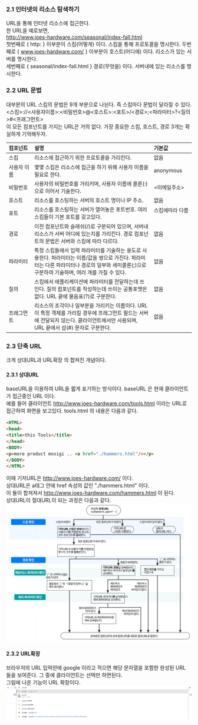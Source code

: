 ### 2.1 인터넷의 리소스 탐색하기

URL을 통해 인터넷 리소스에 접근한다.  
한 URL을 예로보면,  
http://www.joes-hardware.com/seasonal/index-fall.html  
첫번째로 { http: } 이부분이 스킴(어떻게) 이다. 스킴을 통해 프로토콜을 명시한다. 
두번째로 { www.joes-hardware.com/ } 이부분이 호스트(어디에) 이다. 리소스가 있는 서버를 명시한다.  
세번째로 { seasonal/index-fall.html } 경로(무엇을) 이다. 서버내에 있는 리소스를 명시한다.

### 2.2 URL 문법
대부분의 URL 스킴의 문법은 9개 부분으로 나뉜다. 즉 스킴마다 문법이 달라질 수 있다.  
<스킴>://<사용자이름>:<비밀번호>@<호스트>:<포트>/<경로>;<파라미터>?<질의>#<프래그먼트>  
이 모든 컴포넌트를 가지는 URL은 거의 없다. 가장 중요한 스킴, 호스트, 경로 3개는 확실하게 기억해두자.

| 컴포넌트                                                                                                    | 설명                                                                                                                           | 기본값        |
|:--------------------------------------------------------------------------------------------------------|:-----------------------------------------------------------------------------------------------------------------------------|:-----------|
| 스킴                                                                                                      | 리소스에 접근하기 위한 프로토콜을 가리킨다.                                                                                                     | 없음         |
| 사용자 이름 &nbsp;&nbsp;&nbsp;&nbsp;&nbsp;&nbsp;&nbsp;&nbsp;&nbsp;&nbsp; | 몇몇 스킴은 리소스에 접근을 하기 위해 사용자 이름을 필요로 한다.                                                                                        | anonymous  |
| 비밀번호                                                                                                    | 사용자의 비밀번호를 가리키며, 사용자 이름에 콜론(:)으로 이어서 기술한다.                                                                                   | <이메일주소>    |
| 호스트                                                                                                     | 리소스를 호스팅하는 서버의 호스트 명이나 IP 주소.                                                                                                | 없음         |
| 포트                                                                                                      | 리소스를 호스팅하는 서버가 열어놓은 포트번호. 여러 스킴들이 기본 포트를 갖고있다.                                                                               | 스킴에따라 다름 &nbsp;&nbsp;&nbsp;&nbsp;&nbsp;&nbsp;&nbsp;&nbsp;&nbsp;&nbsp;&nbsp;&nbsp;&nbsp;&nbsp;&nbsp;  |
| 경로                                                                                                      | 이전 컴포넌트와 슬래쉬(/)로 구분되어 있으며, 서버내 리소스가 서버 어디에   있는지를 가리킨다. 경로 컴포넌트의 문법은 서버와 스킴에 따라 다르다.                                         | 없음         |
| 파라미터                                                                                                    | 특정 스킴들에서 입력 파라미터를 기술하는 용도로 사용한다. 파라미터는  이름/값을 쌍으로 가진다. 파라미터는 다른 파라미터나 경로의 일부와 세미콜론(;)으로 구분하여 기술하며, 여러 개를 가질 수 있다.            | 없음         |
| 질의                                                                                                      | 스킴에서 애플리케이션에 파라미터를 전달하는데 쓰인다. 질의 컴포넌트를  작성하는데 쓰이는 공통포맷은 없다. URL 끝에 물음표(?)로 구분한다.                                             | 없음         |
| 프래그먼트                                                                                                  | 리소스의 조각이나 일부분을 가리키는 이름이다. URL이 특정 객체를 가리킬 경우에  프래그먼트 필드는 서버에 전달되지 않는다. 클라이언트에서만 사용되며, URL  끝에서 샵(#) 문자로 구분한다.                | 없음         |

### 2.3 단축 URL
크게 상대URL과 URL확장 의 합쳐진 개념이다.
#### 2.3.1 상대URL
baseURL을 이용하여 URL을 짧게 표기하는 방식이다. baseURL 은 현재 클라이언트가 접근중인 URL 이다.  
예를 들어 클라이언트 http://www.joes-hardware.com/tools.html 이라는 URL로 접근하여 화면을 보고있다. tools.html 의 내용은 다음과 같다.
```html
<HTML>
<head>
<title>this Tools</title>
</head>
<BODY> 
<p>more product mosigi .. <a href="./hammers.html"/></p>
</BODY>
</HTML>
```
이때 기저URL은 http://www.joes-hardware.com/ 이다.  
상대URL은 a태그 안에 href 속성의 값인 "./hammers.html" 이다.  
이 둘이 합쳐져서 http://www.joes-hardware.com/hammers.html 이 된다.  
상대URL이 절대URL이 되는 과정은 다음과 같다.
![](img1.jpg)  

#### 2.3.2 URL확장  
브라우저의 URL 입력란에 google 이라고 적으면 해당 문자열을 포함한 완성된 URL 들을 보여준다. 그 중에 클라이언트는 선택만 하면된다.  
그림에 나온 기능이 URL 확장이다.
![](img2.png)
